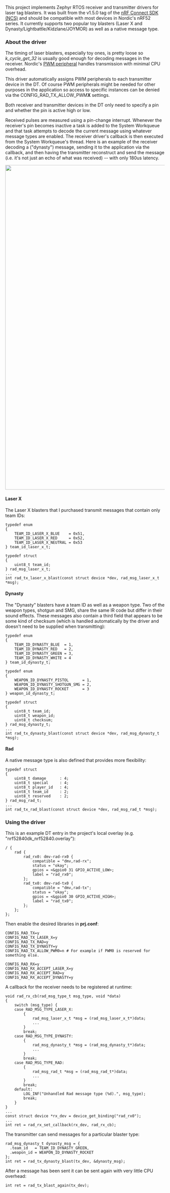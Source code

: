 This project implements Zephyr RTOS receiver and transmitter drivers for laser tag blasters. It was built from the v1.5.0 tag of the [nRF Connect SDK (NCS)](https://github.com/nrfconnect/sdk-nrf) and should be compatible with most devices in Nordic's nRF52 series. It currently supports two popular toy blasters (Laser X and Dynasty/Lightbattle/Kidzlane/JOYMOR) as well as a native message type.

### About the driver
The timing of laser blasters, especially toy ones, is pretty loose so *k_cycle_get_32* is usually good enough for decoding messages in the receiver. Nordic's [PWM peripheral](https://infocenter.nordicsemi.com/index.jsp?topic=%2Fps_nrf52840%2Fpwm.html&cp=4_0_0_5_16) handles transmission with minimal CPU overhead.

This driver automatically assigns PWM peripherals to each transmitter device in the DT. Of course PWM peripherals might be needed for other purposes in the application so access to specific instances can be denied via the CONFIG_RAD_TX_ALLOW_PWM**X** settings.

Both receiver and transmitter devices in the DT only need to specify a pin and whether the pin is active high or low.

Received pulses are measured using a pin-change interrupt. Whenever the receiver's pin becomes inactive a task is added to the System Workqueue and that task attempts to decode the current message using whatever message types are enabled. The receiver driver's callback is then executed from the System Workqueue's thread. Here is an example of the receiver decoding a ("dynasty") message, sending it to the application via the callback, and then having the transmitter reconstruct and send the message (i.e. it's not just an echo of what was received) -- with only 180us latency.

<p align="center"><img src="https://user-images.githubusercontent.com/6494431/120431571-88bd8b00-c32d-11eb-9712-9b41cf1d6e57.png" width="1024"></p>

#### Laser X
The Laser X blasters that I purchased transmit messages that contain only team IDs:
```
typedef enum
{
	TEAM_ID_LASER_X_BLUE    = 0x51,
	TEAM_ID_LASER_X_RED     = 0x52,
	TEAM_ID_LASER_X_NEUTRAL = 0x53
} team_id_laser_x_t;

typedef struct
{
	uint8_t team_id;
} rad_msg_laser_x_t;
...
int rad_tx_laser_x_blast(const struct device *dev, rad_msg_laser_x_t *msg);
```
#### Dynasty
The "Dynasty" blasters have a team ID as well as a weapon type. Two of the weapon types, shotgun and SMG, share the same IR code but differ in their sound effects. These messages also contain a third field that appears to be some kind of checksum (which is handled automatically by the driver and doesn't need to be supplied when transmitting):
```
typedef enum
{
	TEAM_ID_DYNASTY_BLUE  = 1,
	TEAM_ID_DYNASTY_RED   = 2,
	TEAM_ID_DYNASTY_GREEN = 3,
    TEAM_ID_DYNASTY_WHITE = 4
} team_id_dynasty_t;

typedef enum
{
	WEAPON_ID_DYNASTY_PISTOL      = 1,
	WEAPON_ID_DYNASTY_SHOTGUN_SMG = 2,
	WEAPON_ID_DYNASTY_ROCKET      = 3
} weapon_id_dynasty_t;

typedef struct
{
	uint8_t team_id;
	uint8_t weapon_id;
	uint8_t checksum;
} rad_msg_dynasty_t;
...
int rad_tx_dynasty_blast(const struct device *dev, rad_msg_dynasty_t *msg);
```
#### Rad
A native message type is also defined that provides more flexibility:
```
typedef struct
{
	uint8_t damage		: 4;
	uint8_t special 	: 4;
	uint8_t player_id	: 4;
	uint8_t team_id		: 2;
	uint8_t reserved	: 2;
} rad_msg_rad_t;
...
int rad_tx_rad_blast(const struct device *dev, rad_msg_rad_t *msg);
```

### Using the driver
This is an example DT entry in the project's local overlay (e.g. "nrf52840dk_nrf52840.overlay"):
```
/ {
	rad {
		rad_rx0: dmv-rad-rx0 {
			compatible = "dmv,rad-rx";
			status = "okay";
			gpios = <&gpio0 31 GPIO_ACTIVE_LOW>;
			label = "rad_rx0";
		};
		rad_tx0: dmv-rad-tx0 {
			compatible = "dmv,rad-tx";
			status = "okay";
			gpios = <&gpio0 30 GPIO_ACTIVE_HIGH>;
			label = "rad_tx0";
		};
	};
};
```
Then enable the desired libraries in **prj.conf**:
```
CONFIG_RAD_TX=y
CONFIG_RAD_TX_LASER_X=y
CONFIG_RAD_TX_RAD=y
CONFIG_RAD_TX_DYNASTY=y
CONFIG_RAD_TX_ALLOW_PWM0=n # For example if PWM0 is reserved for something else.

CONFIG_RAD_RX=y
CONFIG_RAD_RX_ACCEPT_LASER_X=y
CONFIG_RAD_RX_ACCEPT_RAD=y
CONFIG_RAD_RX_ACCEPT_DYNASTY=y
```
A callback for the receiver needs to be registered at runtime:
```
void rad_rx_cb(rad_msg_type_t msg_type, void *data)
{
    switch (msg_type) {
    case RAD_MSG_TYPE_LASER_X:
        {
            rad_msg_laser_x_t *msg = (rad_msg_laser_x_t*)data;
            ...
        }
        break;
    case RAD_MSG_TYPE_DYNASTY:
        {
            rad_msg_dynasty_t *msg = (rad_msg_dynasty_t*)data;
            ...
        }
        break;
    case RAD_MSG_TYPE_RAD:
        {
            rad_msg_rad_t *msg = (rad_msg_rad_t*)data;
            ...
        }
        break;
    default:
        LOG_INF("Unhandled Rad message type (%d).", msg_type);
        break;
    }
}
...
const struct device *rx_dev = device_get_binding("rad_rx0");
...
int ret = rad_rx_set_callback(rx_dev, rad_rx_cb);
```
The transmitter can send messages for a particular blaster type:
```
rad_msg_dynasty_t dynasty_msg = {
  .team_id   = TEAM_ID_DYNASTY_GREEN,
  .weapon_id = WEAPON_ID_DYNASTY_ROCKET
};
int ret = rad_tx_dynasty_blast(tx_dev, &dynasty_msg);
```
After a message has been sent it can be sent again with very little CPU overhead:
```
int ret = rad_tx_blast_again(tx_dev);
```
